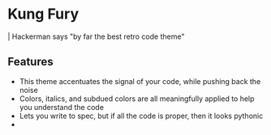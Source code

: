 # Kung Fury
| Hackerman says "by far the best retro code theme"

## Features
- This theme accentuates the signal of your code, while pushing back the noise
- Colors, italics, and subdued colors are all meaningfully applied to help you understand the code
- Lets you write to spec, but if all the code is proper, then it looks pythonic
- 